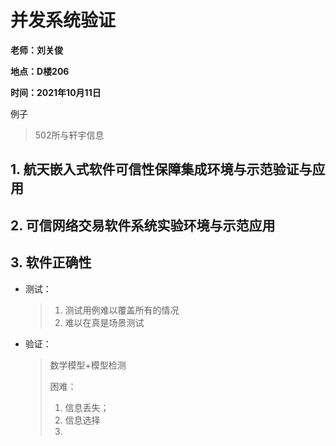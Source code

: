 # 并发系统验证

**老师：刘关俊**

**地点：D楼206**

**时间：2021年10月11日**

例子

> 502所与轩宇信息

## 1. 航天嵌入式软件可信性保障集成环境与示范验证与应用

## 2. 可信网络交易软件系统实验环境与示范应用

## 3. 软件正确性

+ 测试：

  > 1. 测试用例难以覆盖所有的情况
  > 2. 难以在真是场景测试

+ 验证：

  > 数学模型+模型检测
  >
  > 
  >
  > 困难：
  >
  > 1. 信息丢失；
  > 2. 信息选择
  > 3. 

